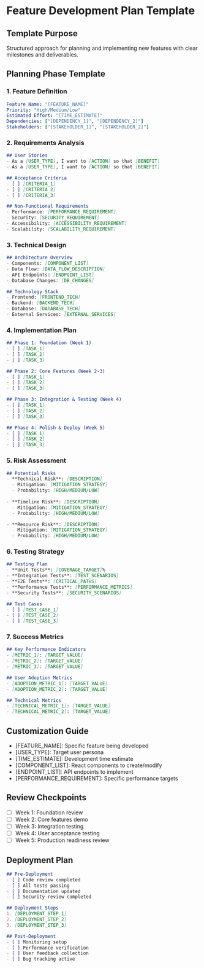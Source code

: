 # Feature Development Plan Template

## Template Purpose
Structured approach for planning and implementing new features with clear milestones and deliverables.

## Planning Phase Template

### 1. Feature Definition
```yaml
Feature Name: "[FEATURE_NAME]"
Priority: "High/Medium/Low"
Estimated Effort: "[TIME_ESTIMATE]"
Dependencies: ["[DEPENDENCY_1]", "[DEPENDENCY_2]"]
Stakeholders: ["[STAKEHOLDER_1]", "[STAKEHOLDER_2]"]
```

### 2. Requirements Analysis
```markdown
## User Stories
- As a [USER_TYPE], I want to [ACTION] so that [BENEFIT]
- As a [USER_TYPE], I want to [ACTION] so that [BENEFIT]

## Acceptance Criteria
- [ ] [CRITERIA_1]
- [ ] [CRITERIA_2]
- [ ] [CRITERIA_3]

## Non-Functional Requirements
- Performance: [PERFORMANCE_REQUIREMENT]
- Security: [SECURITY_REQUIREMENT]
- Accessibility: [ACCESSIBILITY_REQUIREMENT]
- Scalability: [SCALABILITY_REQUIREMENT]
```

### 3. Technical Design
```markdown
## Architecture Overview
- Components: [COMPONENT_LIST]
- Data Flow: [DATA_FLOW_DESCRIPTION]
- API Endpoints: [ENDPOINT_LIST]
- Database Changes: [DB_CHANGES]

## Technology Stack
- Frontend: [FRONTEND_TECH]
- Backend: [BACKEND_TECH]
- Database: [DATABASE_TECH]
- External Services: [EXTERNAL_SERVICES]
```

### 4. Implementation Plan
```markdown
## Phase 1: Foundation (Week 1)
- [ ] [TASK_1]
- [ ] [TASK_2]
- [ ] [TASK_3]

## Phase 2: Core Features (Week 2-3)
- [ ] [TASK_1]
- [ ] [TASK_2]
- [ ] [TASK_3]

## Phase 3: Integration & Testing (Week 4)
- [ ] [TASK_1]
- [ ] [TASK_2]
- [ ] [TASK_3]

## Phase 4: Polish & Deploy (Week 5)
- [ ] [TASK_1]
- [ ] [TASK_2]
- [ ] [TASK_3]
```

### 5. Risk Assessment
```markdown
## Potential Risks
- **Technical Risk**: [DESCRIPTION] 
  - Mitigation: [MITIGATION_STRATEGY]
  - Probability: [HIGH/MEDIUM/LOW]
  
- **Timeline Risk**: [DESCRIPTION]
  - Mitigation: [MITIGATION_STRATEGY]
  - Probability: [HIGH/MEDIUM/LOW]

- **Resource Risk**: [DESCRIPTION]
  - Mitigation: [MITIGATION_STRATEGY]
  - Probability: [HIGH/MEDIUM/LOW]
```

### 6. Testing Strategy
```markdown
## Testing Plan
- **Unit Tests**: [COVERAGE_TARGET]%
- **Integration Tests**: [TEST_SCENARIOS]
- **E2E Tests**: [CRITICAL_PATHS]
- **Performance Tests**: [PERFORMANCE_METRICS]
- **Security Tests**: [SECURITY_SCENARIOS]

## Test Cases
- [ ] [TEST_CASE_1]
- [ ] [TEST_CASE_2]
- [ ] [TEST_CASE_3]
```

### 7. Success Metrics
```markdown
## Key Performance Indicators
- [METRIC_1]: [TARGET_VALUE]
- [METRIC_2]: [TARGET_VALUE]
- [METRIC_3]: [TARGET_VALUE]

## User Adoption Metrics
- [ADOPTION_METRIC_1]: [TARGET_VALUE]
- [ADOPTION_METRIC_2]: [TARGET_VALUE]

## Technical Metrics
- [TECHNICAL_METRIC_1]: [TARGET_VALUE]
- [TECHNICAL_METRIC_2]: [TARGET_VALUE]
```

## Customization Guide
- [FEATURE_NAME]: Specific feature being developed
- [USER_TYPE]: Target user persona
- [TIME_ESTIMATE]: Development time estimate
- [COMPONENT_LIST]: React components to create/modify
- [ENDPOINT_LIST]: API endpoints to implement
- [PERFORMANCE_REQUIREMENT]: Specific performance targets

## Review Checkpoints
- [ ] Week 1: Foundation review
- [ ] Week 2: Core features demo
- [ ] Week 3: Integration testing
- [ ] Week 4: User acceptance testing
- [ ] Week 5: Production readiness review

## Deployment Plan
```markdown
## Pre-Deployment
- [ ] Code review completed
- [ ] All tests passing
- [ ] Documentation updated
- [ ] Security review completed

## Deployment Steps
1. [DEPLOYMENT_STEP_1]
2. [DEPLOYMENT_STEP_2]
3. [DEPLOYMENT_STEP_3]

## Post-Deployment
- [ ] Monitoring setup
- [ ] Performance verification
- [ ] User feedback collection
- [ ] Bug tracking active
```